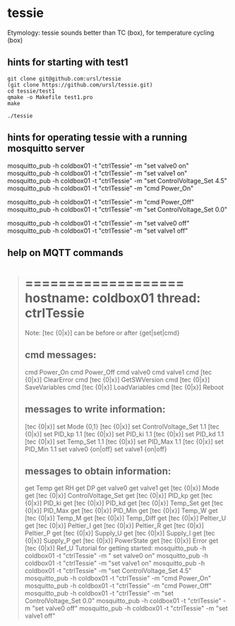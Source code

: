 # tessie

Etymology: tessie sounds better than TC (box), for temperature cycling (box)

## hints for starting with test1

```shell
git clone git@github.com:ursl/tessie
(git clone https://github.com/ursl/tessie.git)
cd tessie/test1
qmake -o Makefile test1.pro
make

./tessie
```

## hints for operating tessie with a running mosquitto server
mosquitto_pub -h coldbox01 -t "ctrlTessie" -m "set valve0 on"
mosquitto_pub -h coldbox01 -t "ctrlTessie" -m "set valve1 on"
mosquitto_pub -h coldbox01 -t "ctrlTessie" -m "set ControlVoltage_Set 4.5"
mosquitto_pub -h coldbox01 -t "ctrlTessie" -m "cmd Power_On"

mosquitto_pub -h coldbox01 -t "ctrlTessie" -m "cmd Power_Off"
mosquitto_pub -h coldbox01 -t "ctrlTessie" -m "set ControlVoltage_Set 0.0"

mosquitto_pub -h coldbox01 -t "ctrlTessie" -m "set valve0 off"
mosquitto_pub -h coldbox01 -t "ctrlTessie" -m "set valve1 off"

## help on MQTT commands
> ===================
> hostname: coldbox01
> thread:  ctrlTessie
> ===================
> 
> Note: [tec {0|x}] can be before or after {get|set|cmd}
> 
> cmd messages:
> -------------
> cmd Power_On
> cmd Power_Off
> cmd valve0
> cmd valve1
> cmd [tec {0|x}] ClearError
> cmd [tec {0|x}] GetSWVersion
> cmd [tec {0|x}] SaveVariables
> cmd [tec {0|x}] LoadVariables
> cmd [tec {0|x}] Reboot
> 
> messages to write information:
> ------------------------------
> [tec {0|x}] set Mode {0,1}
> [tec {0|x}] set ControlVoltage_Set 1.1
> [tec {0|x}] set PID_kp 1.1
> [tec {0|x}] set PID_ki 1.1
> [tec {0|x}] set PID_kd 1.1
> [tec {0|x}] set Temp_Set 1.1
> [tec {0|x}] set PID_Max 1.1
> [tec {0|x}] set PID_Min 1.1
> set valve0 {on|off}
> set valve1 {on|off}
> 
> messages to obtain information:
> -------------------------------
> get Temp
> get RH
> get DP
> get valve0
> get valve1
> get [tec {0|x}] Mode
> get [tec {0|x}] ControlVoltage_Set
> get [tec {0|x}] PID_kp
> get [tec {0|x}] PID_ki
> get [tec {0|x}] PID_kd
> get [tec {0|x}] Temp_Set
> get [tec {0|x}] PID_Max
> get [tec {0|x}] PID_Min
> get [tec {0|x}] Temp_W
> get [tec {0|x}] Temp_M
> get [tec {0|x}] Temp_Diff
> get [tec {0|x}] Peltier_U
> get [tec {0|x}] Peltier_I
> get [tec {0|x}] Peltier_R
> get [tec {0|x}] Peltier_P
> get [tec {0|x}] Supply_U
> get [tec {0|x}] Supply_I
> get [tec {0|x}] Supply_P
> get [tec {0|x}] PowerState
> get [tec {0|x}] Error
> get [tec {0|x}] Ref_U
> Tutorial for getting started:
> mosquitto_pub -h coldbox01 -t "ctrlTessie" -m " set valve0 on" 
> mosquitto_pub -h coldbox01 -t "ctrlTessie" -m "set valve1 on" 
> mosquitto_pub -h coldbox01 -t "ctrlTessie" -m "set ControlVoltage_Set 4.5" 
> mosquitto_pub -h coldbox01 -t "ctrlTessie" -m "cmd Power_On" 
> mosquitto_pub -h coldbox01 -t "ctrlTessie" -m "cmd Power_Off" 
> mosquitto_pub -h coldbox01 -t "ctrlTessie" -m "set ControlVoltage_Set 0.0" 
> mosquitto_pub -h coldbox01 -t "ctrlTessie" -m "set valve0 off" 
> mosquitto_pub -h coldbox01 -t "ctrlTessie" -m "set valve1 off" 
